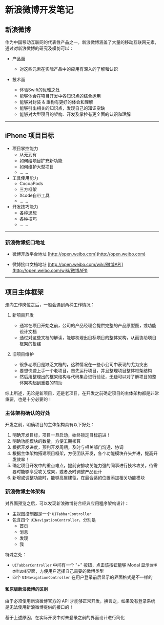 # 新浪微博开发笔记

## 新浪微博
作为中国移动互联网的代表性产品之一，新浪微博涵盖了大量的移动互联网元素，通过对新浪微博的研究及模仿可以：
- 产品面
    + 对这些元素在实际产品中的应用有深入的了解和认识

- 技术面
    + 体验Swift的优雅之处
    + 能够体会在项目开发中各知识点的综合运用
    + 能够对封装 & 重构有更好的体会和理解
    + 能够引出相关的知识点，发现自己的知识空缺
    + 能够对大型项目的架构、开发及掌控有更全面的认识和理解

---
## iPhone 项目目标
* 项目掌控能力
    + 从无到有
    + 如何给项目扩充新功能
    + 如何维护大型项目
    + ... ...
* 工具使用能力
    + CocoaPods
    + 三方框架
    + Xcode自带工具
    + ... ...
* 开发技巧能力
    + 各种思想
    + 各种技巧
    + ... ...

---
### 新浪微博接口地址

* 微博开放平台地址
[http://open.weibo.com](http://open.weibo.com)

* 微博接口文档地址
[http://open.weibo.com/wiki/微博API](http://open.weibo.com/wiki/微博API)

---
## 项目主体框架
走向工作岗位之后，一般会遇到两种工作情况：

1. 新项目开发
    * 通常在项目开始之前，公司的产品经理会提供完整的产品原型图，或功能设计文档
    * 通过对这些文档的解读，能够梳理出目标项目的整体架构，从而协助项目框架的搭建

2. 旧项目维护
    * 很多老项目是缺乏文档的，这种情况在一些小公司中表现的尤为突出
    * 要想快速上手一个老项目，首先运行项目，并且整理项目整体框架结构
    * 然后用整理出的框架结构与代码集合进行验证，无疑可以对了解项目的整体架构起到重要的辅助

综上所述，无论是新项目，还是老项目，在开发之前确定项目的主体架构都是非常重要，也是十分必要的！

### 主体架构确认的好处

开发之前，明确项目的主体架构具有以下好处：

1. 明确开发目标，项目一旦启动，始终锁定目标前进！
2. 明确功能模块的数量，方便工期核算
3. 根据开发进度，预判开发周期，及时与相关部门沟通、协调
4. 根据主体架构搭建项目框架，方便团队开发，各个功能模块齐头并进，提高开发效率！
5. 确定项目开发中的重点难点，提前安排攻关能力强的同事进行技术攻关，待需要时能够享受攻关成果，或者及时调整产品设计
6. 新增或调整功能时，能够高屋建瓴，在最合适的位置添加相关功能模块

### 新浪微博主体架构

对界面预览之后，可以发现新浪微博符合经典应用程序架构设计：

- 主视图控制器是一个 `UITabbarController`
- 包含四个 `UINavigationController`，分别是
    * 首页
    * 消息
    * 发现
    * 我

特殊之处：
- `UITabbarController` 中间有一个 "+" 按钮，点击该按钮能够 Modal 显示`微博类型选择`界面，方便用户选择自己需要的微博类型
- 四个 `UINavigationController` 在用户登录前后显示的界面格式是不一样的

#### 和原版新浪微博的区别

由于必须使用新浪微博官方的 API 才能够正常开发，换言之，如果没有登录系统是无法使用新浪微博提供的接口的！

基于上述原因，在实际开发中对未登录之前的界面设计进行简化
